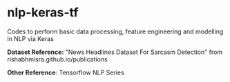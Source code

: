 # nlp-keras-tf
Codes to perform basic data processing, feature engineering and modelling in NLP via Keras

**Dataset Reference:** "News Headlines Dataset For Sarcasm Detection" from rishabhmisra.github.io/publications

**Other Reference**: Tensorflow NLP Series
